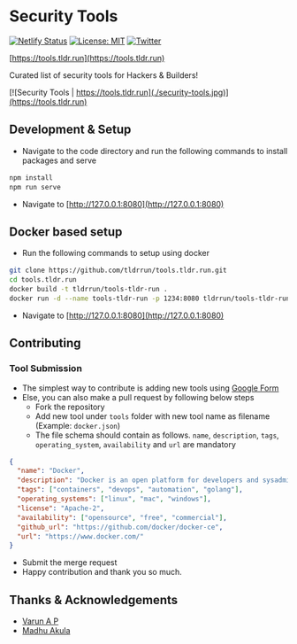 # Security Tools

[![Netlify Status](https://api.netlify.com/api/v1/badges/8015a3e2-1af7-4740-8944-6ef5e190d92a/deploy-status)](https://app.netlify.com/sites/tools-tldr-run/deploys)
[![License: MIT](https://img.shields.io/badge/License-MIT-blue.svg)](https://spdx.org/licenses/MIT.html)
[![Twitter](https://img.shields.io/twitter/follow/tldrrun.svg?style=social&label=Follow)](https://twitter.com/tldrrun)

[https://tools.tldr.run](https://tools.tldr.run)

Curated list of security tools for Hackers & Builders!

[![Security Tools | https://tools.tldr.run](./security-tools.jpg)](https://tools.tldr.run)

## Development & Setup

- Navigate to the code directory and run the following commands to install packages and serve

```bash
npm install
npm run serve
```

- Navigate to [http://127.0.0.1:8080](http://127.0.0.1:8080)

## Docker based setup

- Run the following commands to setup using docker

```bash
git clone https://github.com/tldrrun/tools.tldr.run.git
cd tools.tldr.run
docker build -t tldrrun/tools-tldr-run .
docker run -d --name tools-tldr-run -p 1234:8080 tldrrun/tools-tldr-run
```

- Navigate to [http://127.0.0.1:8080](http://127.0.0.1:8080)

## Contributing

### Tool Submission

- The simplest way to contribute is adding new tools using [Google Form](https://forms.gle/yWbXkBtsDtqAqnTd6)
- Else, you can also make a pull request by following below steps
  - Fork the repository
  - Add new tool under `tools` folder with new tool name as filename (Example: `docker.json`)
  - The file schema should contain as follows. `name`, `description`, `tags`, `operating_system`, `availability` and `url` are mandatory

```json
{
  "name": "Docker",
  "description": "Docker is an open platform for developers and sysadmins to build, ship, and run distributed applications, whether on laptops, data center VMs, or the cloud.",
  "tags": ["containers", "devops", "automation", "golang"],
  "operating_systems": ["linux", "mac", "windows"],
  "license": "Apache-2",
  "availability": ["opensource", "free", "commercial"],
  "github_url": "https://github.com/docker/docker-ce",
  "url": "https://www.docker.com/"
}
```

- Submit the merge request
- Happy contribution and thank you so much.

## Thanks & Acknowledgements

- [Varun A P](https://github.com/apvarun)
- [Madhu Akula](https://github.com/madhuakula)
